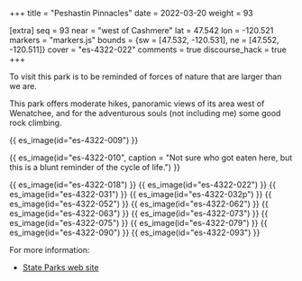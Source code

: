 +++
title = "Peshastin Pinnacles"
date = 2022-03-20
weight = 93

[extra]
seq = 93
near = "west of Cashmere"
lat = 47.542
lon = -120.521
markers = "markers.js"
bounds = {sw = [47.532, -120.531], ne = [47.552, -120.511]}
cover = "es-4322-022"
comments = true
discourse_hack = true
+++

To visit this park is to be reminded of forces of nature that are larger than we are.

<!-- more -->

This park offers moderate hikes, panoramic views of its area west of Wenatchee, and for the adventurous souls (not including me) some good rock climbing.

{{ es_image(id="es-4322-009") }}

{{ es_image(id="es-4322-010", caption = "Not sure who got eaten here, but this is a blunt reminder of the cycle of life.") }}

{{ es_image(id="es-4322-018") }}
{{ es_image(id="es-4322-022") }}
{{ es_image(id="es-4322-031") }}
{{ es_image(id="es-4322-032p") }}
{{ es_image(id="es-4322-052") }}
{{ es_image(id="es-4322-062") }}
{{ es_image(id="es-4322-063") }}
{{ es_image(id="es-4322-073") }}
{{ es_image(id="es-4322-075") }}
{{ es_image(id="es-4322-079") }}
{{ es_image(id="es-4322-090") }}
{{ es_image(id="es-4322-093") }}

For more information:

* [State Parks web site](https://www.parks.wa.gov/565/Peshastin-Pinnacles)
